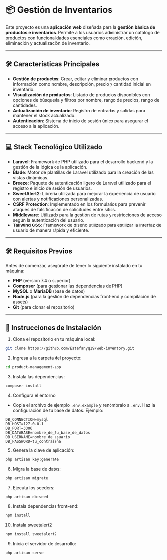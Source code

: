 # 📦 **Gestión de Inventarios**

Este proyecto es una **aplicación web** diseñada para la **gestión básica de productos e inventarios**. Permite a los usuarios administrar un catálogo de productos con funcionalidades esenciales como creación, edición, eliminación y actualización de inventario.

---

## 🛠 **Características Principales**

- **Gestión de productos**: Crear, editar y eliminar productos con información como nombre, descripción, precio y cantidad inicial en inventario.
- **Visualización de productos**: Listado de productos disponibles con opciones de búsqueda y filtros por nombre, rango de precios, rango de cantidades.
- **Actualización de inventario**: Registro de entradas y salidas para mantener el stock actualizado.
- **Autenticación**: Sistema de inicio de sesión único para asegurar el acceso a la aplicación.

---

## 💻 **Stack Tecnológico Utilizado**

- **Laravel**: Framework de PHP utilizado para el desarrollo backend y la gestión de la lógica de la aplicación.
- **Blade**: Motor de plantillas de Laravel utilizado para la creación de las vistas dinámicas.
- **Breeze**: Paquete de autenticación ligero de Laravel utilizado para el registro e inicio de sesión de usuarios.
- **SweetAlert2**: Librería utilizada para mejorar la experiencia de usuario con alertas y notificaciones personalizadas.
- **CSRF Protection**: Implementado en los formularios para prevenir ataques de falsificación de solicitudes entre sitios.
- **Middleware**: Utilizado para la gestión de rutas y restricciones de acceso según la autenticación del usuario.
- **Tailwind CSS**: Framework de diseño utilizado para estilizar la interfaz de usuario de manera rápida y eficiente.

---

## 🛠 **Requisitos Previos**

Antes de comenzar, asegúrate de tener lo siguiente instalado en tu máquina:

- **PHP** (versión 7.4 o superior)
- **Composer** (para gestionar las dependencias de PHP)
- **MySQL** o **MariaDB** (base de datos)
- **Node.js** (para la gestión de dependencias front-end y compilación de assets)
- **Git** (para clonar el repositorio)

---

## 📝 **Instrucciones de Instalación**

1. Clona el repositorio en tu máquina local:  
```bash
git clone https://github.com/Estefanyq19/web-inventory.git
```

2. Ingresa a la carpeta del proyecto:  
```bash
cd product-management-app
```

3. Instala las dependencias:  
```bash
composer install
```

4. Configura el entorno:  
- Copia el archivo de ejemplo `.env.example` y renómbralo a `.env`. Haz la configuración de tu base de datos. Ejemplo:
```
DB_CONNECTION=mysql  
DB_HOST=127.0.0.1  
DB_PORT=3306  
DB_DATABASE=nombre_de_tu_base_de_datos  
DB_USERNAME=nombre_de_usuario  
DB_PASSWORD=tu_contraseña  
```

5. Genera la clave de aplicación:  
```bash
php artisan key:generate
```

6. Migra la base de datos:  
```bash
php artisan migrate
```

7. Ejecuta los seeders:  
```bash
php artisan db:seed
```

8. Instala dependencias front-end:  
```bash
npm install
```
10. Instala sweetalert2
```bash
npm install sweetalert2
```

9. Inicia el servidor de desarrollo:  
```bash
php artisan serve
```

